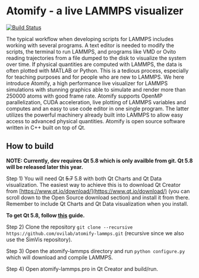 # Atomify - a live LAMMPS visualizer #

[![Build Status](https://travis-ci.org/ovilab/atomify-lammps.svg?branch=dev)](https://travis-ci.org/ovilab/atomify-lammps)

The typical workflow when developing scripts for LAMMPS includes working with several programs. A text editor is needed to modify the scripts, the terminal to run LAMMPS, and programs like VMD or Ovito reading trajectories from a file dumped to the disk to visualize the system over time. If physical quantities are computed with LAMMPS, the data is often plotted with MATLAB or Python. This is a tedious process, especially for teaching purposes and for people who are new to LAMMPS. We here introduce Atomify, a high performance live visualizer for LAMMPS simulations with stunning graphics able to simulate and render more than 250000 atoms with good frame rate. Atomify supports OpenMP parallelization, CUDA acceleration, live plotting of LAMMPS variables and computes and an easy to use code editor in one single program. The latter utilizes the powerful machinery already built into LAMMPS to allow easy access to advanced physical quantities. Atomify is open source software written in C++ built on top of Qt. 

## How to build ##
**NOTE: Currently, dev requires Qt 5.8 which is only availble from git. Qt 5.8 will be released later this year.**

Step 1)
You will need Qt ~~5.7~~ 5.8 with both Qt Charts and Qt Data visualization. The easiest way to achieve this is to download Qt Creator from [https://www.qt.io/download/](https://www.qt.io/download/) (you can scroll down to the Open Source download section) and install it from there. Remember to include Qt Charts and Qt Data visualization when you install.

**To get Qt 5.8, follow [this](https://wiki.qt.io/Building_Qt_5_from_Git) guide.**

Step 2)
Clone the repository `git clone --recursive https://github.com/ovilab/atomify-lammps.git` (recursive since we also use the SimVis repository).

Step 3)
Open the atomify-lammps directory and run `python configure.py` which will download and compile LAMMPS. 

Step 4)
Open atomify-lammps.pro in Qt Creator and build/run.